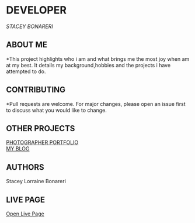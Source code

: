 # DEVELOPER 
*STACEY BONARERI*  


## ABOUT ME  
*This project highlights who i am and what brings me the most joy when am at my best. It details my background,hobbies and the projects i have attempted to do.

## CONTRIBUTING
*Pull requests are welcome. For major changes, please open an issue first to discuss what you would like to change.

## OTHER PROJECTS
[PHOTOGRAPHER PORTFOLIO](https://github.com/staceybonareri/photgratherportfolio)  
[MY BLOG](https://github.com/staceybonareri/MYBLOG)

## AUTHORS
Stacey Lorraine Bonareri

## LIVE PAGE
[Open Live Page](https://staceybonareri.github.io/STACEYPORTFOLIO)
